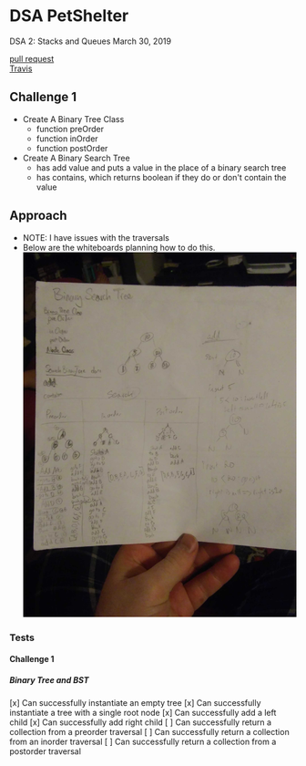 # DSA PetShelter
DSA 2: Stacks and Queues
March 30, 2019

[pull request](https://github.com/abferris/data-structures-and-algorithms/pull/41)  
[Travis](https://travis-ci.com/abferris/data-structures-and-algorithms)
## Challenge 1

* Create A Binary Tree Class
  * function preOrder
  * function inOrder
  * function postOrder
* Create A Binary Search Tree
  * has add value and puts a value in the place of a binary search tree
  * has contains, which returns boolean if they do or don't contain the value

## Approach 
* NOTE: I have issues with the traversals
* Below are the whiteboards planning how to do this.
![UML](./treeuml.jpg)






### Tests
#### Challenge 1  
##### Binary Tree and BST
[x] Can successfully instantiate an empty tree
[x] Can successfully instantiate a tree with a single root node
[x] Can successfully add a left child 
[x] Can successfully add right child
[ ] Can successfully return a collection from a preorder traversal
[ ] Can successfully return a collection from an inorder traversal
[ ] Can successfully return a collection from a postorder traversal
